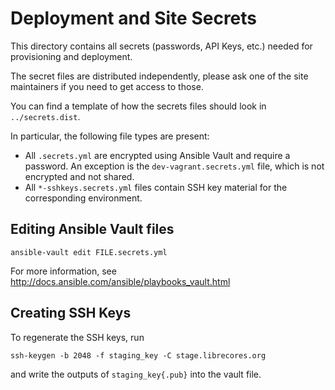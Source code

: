 # Deployment and Site Secrets
This directory contains all secrets (passwords, API Keys, etc.) needed for
provisioning and deployment.

The secret files are distributed independently, please ask one of the site
maintainers if you need to get access to those.

You can find a template of how the secrets files should look in
`../secrets.dist`.

In particular, the following file types are present:
- All `.secrets.yml` are encrypted using Ansible Vault and require a password.
  An exception is the `dev-vagrant.secrets.yml` file, which is not
  encrypted and not shared.
- All `*-sshkeys.secrets.yml` files contain SSH key material for the
  corresponding environment.

## Editing Ansible Vault files
~~~
ansible-vault edit FILE.secrets.yml
~~~

For more information, see http://docs.ansible.com/ansible/playbooks_vault.html

## Creating SSH Keys
To regenerate the SSH keys, run

~~~
ssh-keygen -b 2048 -f staging_key -C stage.librecores.org
~~~

and write the outputs of `staging_key{.pub}` into the vault file.
